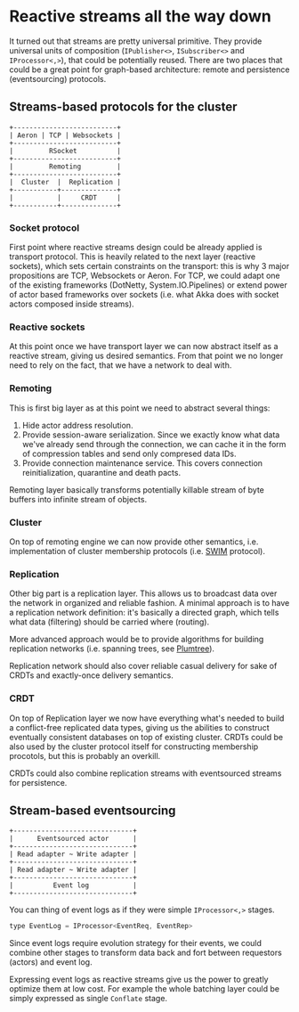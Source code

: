 # Reactive streams all the way down

It turned out that streams are pretty universal primitive. They provide universal units of composition (`IPublisher<>`, `ISubscriber<>` and `IProcessor<,>`), that could be potentially reused. There are two places that could be a great point for graph-based architecture: remote and persistence (eventsourcing) protocols.

## Streams-based protocols for the cluster


    +--------------------------+
    | Aeron | TCP | Websockets |
    +--------------------------+
    |         RSocket          |
    +--------------------------+
    |         Remoting         |
    +--------------------------+
    |  Cluster  |  Replication |
    +-----------+--------------+
    |           |     CRDT     |
    +-----------+--------------+

### Socket protocol 

First point where reactive streams design could be already applied is transport protocol. This is heavily related to the next layer (reactive sockets), which sets certain constraints on the transport: this is why 3 major propositions are TCP, Websockets or Aeron. For TCP, we could adapt one of the existing frameworks (DotNetty, System.IO.Pipelines) or extend power of actor based frameworks over sockets (i.e. what Akka does with socket actors composed inside streams).

### Reactive sockets

At this point once we have transport layer we can now abstract itself as a reactive stream, giving us desired semantics. From that point we no longer need to rely on the fact, that we have a network to deal with.

### Remoting

This is first big layer as at this point we need to abstract several things:

1. Hide actor address resolution.
2. Provide session-aware serialization. Since we exactly know what data we've already send through the connection, we can cache it in the form of compression tables and send only compresed data IDs.
3. Provide connection maintenance service. This covers connection reinitialization, quarantine and death pacts.

Remoting layer basically transforms potentially killable stream of byte buffers into infinite stream of objects.

### Cluster

On top of remoting engine we can now provide other semantics, i.e. implementation of cluster membership protocols (i.e. [SWIM](http://www.cs.cornell.edu/~asdas/research/dsn02-SWIM.pdf) protocol).

### Replication

Other big part is a replication layer. This allows us to broadcast data over the network in organized and reliable fashion. A minimal approach is to have a replication network definition: it's basically a directed graph, which tells what data (filtering) should be carried where (routing). 

More advanced approach would be to provide algorithms for building replication networks (i.e. spanning trees, see [Plumtree](https://github.com/helium/plumtree)).

Replication network should also cover reliable casual delivery for sake of CRDTs and exactly-once delivery semantics.

### CRDT

On top of Replication layer we now have everything what's needed to build a conflict-free replicated data types, giving us the abilities to construct eventually consistent databases on top of existing cluster. CRDTs could be also used by the cluster protocol itself for constructing membership procotols, but this is probably an overkill. 

CRDTs could also combine replication streams with eventsourced streams for persistence.

## Stream-based eventsourcing

    +------------------------------+
    |      Eventsourced actor      |
    +------------------------------+
    | Read adapter ~ Write adapter |
    +------------------------------+
    | Read adapter ~ Write adapter |
    +------------------------------+
    |          Event log           |
    +------------------------------+

You can thing of event logs as if they were simple `IProcessor<,>` stages.

```csharp
type EventLog = IProcessor<EventReq, EventRep>
```

Since event logs require evolution strategy for their events, we could combine other stages to transform data back and fort between requestors (actors) and event log.

Expressing event logs as reactive streams give us the power to greatly optimize them at low cost. For example the whole batching layer could be simply expressed as single `Conflate` stage.